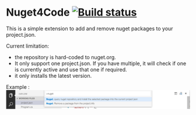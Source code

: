 # Nuget4Code [![Build status](https://travis-ci.org/fforjan/nuget4code.svg)](https://travis-ci.org/fforjan/nuget4code)

This is a simple extension to add and remove nuget packages to your project.json.

Current limitation:
- the repository is hard-coded to nuget.org.
- It only support one project.json. If you have multiple, it will check if one is currently active and use that one if required.
- it only installs the latest version.

Example :
![nuget remove and install commands](./resources/commands.png)